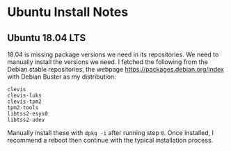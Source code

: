 # Ubuntu Install Notes
## Ubuntu 18.04 LTS 
18.04 is missing package versions we need in its repositories. We need to manually install the versions we need. 
I fetched the following from the Debian stable repositories, the webpage https://packages.debian.org/index with Debian Buster as my distribution:
```
clevis
clevis-luks
clevis-tpm2
tpm2-tools
libtss2-esys0
libtss2-udev
```

Manually install these with `dpkg -i` after running step `0`. Once installed, I recommend a reboot then continue with the typical installation process. 
